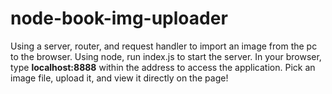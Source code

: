 # node-book-img-uploader
Using a server, router, and request handler to import an image from the pc to the browser.
Using node, run index.js to start the server. In your browser, type <strong>localhost:8888</strong> within the address to access the application. Pick an image file, upload it, and view it directly on the page!
